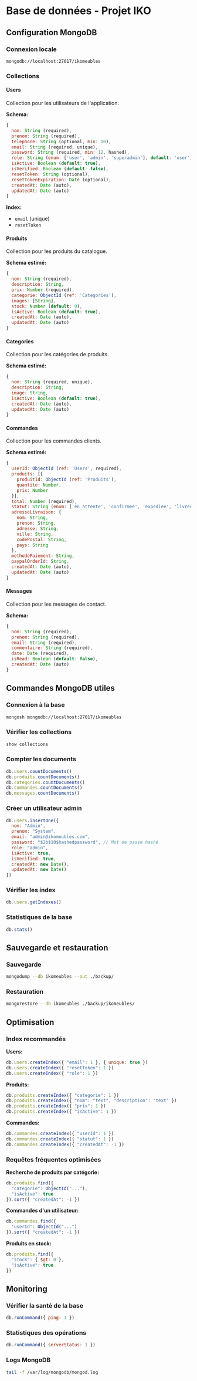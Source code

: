 # Base de données - Projet IKO

## Configuration MongoDB

### Connexion locale
```
mongodb://localhost:27017/ikomeubles
```

### Collections

#### Users
Collection pour les utilisateurs de l'application.

**Schema:**
```javascript
{
  nom: String (required),
  prenom: String (required),
  telephone: String (optional, min: 10),
  email: String (required, unique),
  password: String (required, min: 12, hashed),
  role: String (enum: ['user', 'admin', 'superadmin'], default: 'user'),
  isActive: Boolean (default: true),
  isVerified: Boolean (default: false),
  resetToken: String (optional),
  resetTokenExpiration: Date (optional),
  createdAt: Date (auto),
  updatedAt: Date (auto)
}
```

**Index:**
- `email` (unique)
- `resetToken`

#### Produits
Collection pour les produits du catalogue.

**Schema estimé:**
```javascript
{
  nom: String (required),
  description: String,
  prix: Number (required),
  categorie: ObjectId (ref: 'Categories'),
  images: [String],
  stock: Number (default: 0),
  isActive: Boolean (default: true),
  createdAt: Date (auto),
  updatedAt: Date (auto)
}
```

#### Categories
Collection pour les catégories de produits.

**Schema estimé:**
```javascript
{
  nom: String (required, unique),
  description: String,
  image: String,
  isActive: Boolean (default: true),
  createdAt: Date (auto),
  updatedAt: Date (auto)
}
```

#### Commandes
Collection pour les commandes clients.

**Schema estimé:**
```javascript
{
  userId: ObjectId (ref: 'Users', required),
  produits: [{
    produitId: ObjectId (ref: 'Produits'),
    quantite: Number,
    prix: Number
  }],
  total: Number (required),
  statut: String (enum: ['en_attente', 'confirmee', 'expediee', 'livree', 'annulee']),
  adresseLivraison: {
    nom: String,
    prenom: String,
    adresse: String,
    ville: String,
    codePostal: String,
    pays: String
  },
  methodePaiement: String,
  paypalOrderId: String,
  createdAt: Date (auto),
  updatedAt: Date (auto)
}
```

#### Messages
Collection pour les messages de contact.

**Schema:**
```javascript
{
  nom: String (required),
  prenom: String (required),
  email: String (required),
  commentaire: String (required),
  date: Date (required),
  isRead: Boolean (default: false),
  createdAt: Date (auto)
}
```

## Commandes MongoDB utiles

### Connexion à la base
```bash
mongosh mongodb://localhost:27017/ikomeubles
```

### Vérifier les collections
```javascript
show collections
```

### Compter les documents
```javascript
db.users.countDocuments()
db.produits.countDocuments()
db.categories.countDocuments()
db.commandes.countDocuments()
db.messages.countDocuments()
```

### Créer un utilisateur admin
```javascript
db.users.insertOne({
  nom: "Admin",
  prenom: "System",
  email: "admin@ikomeubles.com",
  password: "$2b$10$hashedpassword", // Mot de passe hashé
  role: "admin",
  isActive: true,
  isVerified: true,
  createdAt: new Date(),
  updatedAt: new Date()
})
```

### Vérifier les index
```javascript
db.users.getIndexes()
```

### Statistiques de la base
```javascript
db.stats()
```

## Sauvegarde et restauration

### Sauvegarde
```bash
mongodump --db ikomeubles --out ./backup/
```

### Restauration
```bash
mongorestore --db ikomeubles ./backup/ikomeubles/
```

## Optimisation

### Index recommandés

**Users:**
```javascript
db.users.createIndex({ "email": 1 }, { unique: true })
db.users.createIndex({ "resetToken": 1 })
db.users.createIndex({ "role": 1 })
```

**Produits:**
```javascript
db.produits.createIndex({ "categorie": 1 })
db.produits.createIndex({ "nom": "text", "description": "text" })
db.produits.createIndex({ "prix": 1 })
db.produits.createIndex({ "isActive": 1 })
```

**Commandes:**
```javascript
db.commandes.createIndex({ "userId": 1 })
db.commandes.createIndex({ "statut": 1 })
db.commandes.createIndex({ "createdAt": -1 })
```

### Requêtes fréquentes optimisées

**Recherche de produits par catégorie:**
```javascript
db.produits.find({ 
  "categorie": ObjectId("..."), 
  "isActive": true 
}).sort({ "createdAt": -1 })
```

**Commandes d'un utilisateur:**
```javascript
db.commandes.find({ 
  "userId": ObjectId("...") 
}).sort({ "createdAt": -1 })
```

**Produits en stock:**
```javascript
db.produits.find({ 
  "stock": { $gt: 0 }, 
  "isActive": true 
})
```

## Monitoring

### Vérifier la santé de la base
```javascript
db.runCommand({ ping: 1 })
```

### Statistiques des opérations
```javascript
db.runCommand({ serverStatus: 1 })
```

### Logs MongoDB
```bash
tail -f /var/log/mongodb/mongod.log
```
